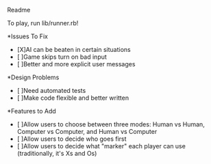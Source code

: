 Readme

To play, run lib/runner.rb!

*Issues To Fix
- [X]AI can be beaten in certain situations
- [ ]Game skips turn on bad input
- [ ]Better and more explicit user messages

*Design Problems
- [ ]Need automated tests
- [ ]Make code flexible and better written

*Features to Add
- [ ]Allow users to choose between three modes: Human vs Human, Computer vs Computer, and Human vs Computer
- [ ]Allow users to decide who goes first
- [ ]Allow users to decide what "marker" each player can use (traditionally, it's Xs and Os)